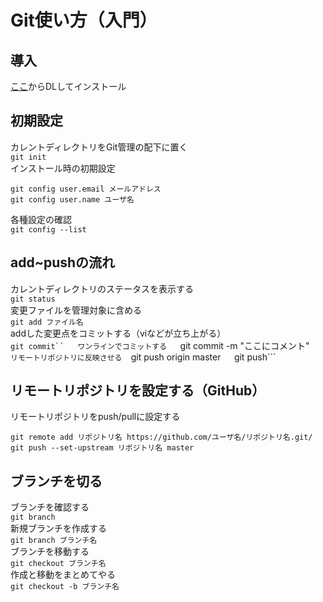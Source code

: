 # Git使い方（入門）  
## 導入  
[ここ](https://git-scm.com/)からDLしてインストール  
## 初期設定  
カレントディレクトリをGit管理の配下に置く  
```git init```  
インストール時の初期設定  
```
git config user.email メールアドレス  
git config user.name ユーザ名  
```
各種設定の確認  
```git config --list```  
## add~pushの流れ  
カレントディレクトリのステータスを表示する  
```git status```  
変更ファイルを管理対象に含める  
```git add ファイル名```  
addした変更点をコミットする（viなどが立ち上がる）  
```git commit``  
ワンラインでコミットする  
```git commit -m "ここにコメント"```  
リモートリポジトリに反映させる  
```git push origin master```  
```git push```  
## リモートリポジトリを設定する（GitHub）  
リモートリポジトリをpush/pullに設定する  
```
git remote add リポジトリ名 https://github.com/ユーザ名/リポジトリ名.git/  
git push --set-upstream リポジトリ名 master  
```
## ブランチを切る  
ブランチを確認する  
```git branch```  
新規ブランチを作成する  
```git branch ブランチ名```  
ブランチを移動する  
```git checkout ブランチ名```  
作成と移動をまとめてやる  
```git checkout -b ブランチ名```  
